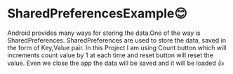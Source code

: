 # SharedPreferencesExample:blush:
Android provides many ways for storing the data.One of the way is SharedPreferences.
SharedPreferences are used to store the data, saved in the form of Key,Value pair.
In this Project I am using Count button which will increments count value by 1 at each time and reset button will reset the value.
Even we close the app the data will be saved and it will be loaded :thumbsup:
